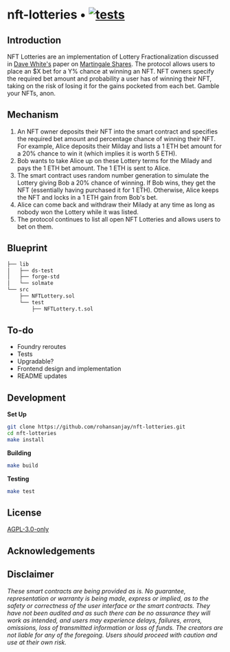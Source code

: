 # nft-lotteries • [![tests](https://github.com/rohansanjay/nft-lotteries/actions/workflows/tests.yml/badge.svg)](https://github.com/rohansanjay/nft-lotteries/actions/workflows/tests.yml)

## Introduction
NFT Lotteries are an implementation of Lottery Fractionalization discussed in [Dave White's](https://twitter.com/_Dave__White_) paper on [Martingale Shares](https://www.paradigm.xyz/2021/09/martingale-shares). The protocol allows users to place an $X bet for a Y% chance at winning an NFT. NFT owners specify the required bet amount and probability a user has of winning their NFT, taking on the risk of losing it for the gains pocketed from each bet. Gamble your NFTs, anon.

## Mechanism

1. An NFT owner deposits their NFT into the smart contract and specifies the required bet amount and percentage chance of winning their NFT. For example, Alice deposits their Milday and lists a 1 ETH bet amount for a 20% chance to win it (which implies it is worth 5 ETH).
2. Bob wants to take Alice up on these Lottery terms for the Milady and pays the 1 ETH bet amount. The 1 ETH is sent to Alice.
3. The smart contract uses random number generation to simulate the Lottery giving Bob a 20% chance of winning. If Bob wins, they get the NFT (essentially having purchased it for 1 ETH). Otherwise, Alice keeps the NFT and locks in a 1 ETH gain from Bob's bet.
4. Alice can come back and withdraw their Milady at any time as long as nobody won the Lottery while it was listed.
5. The protocol continues to list all open NFT Lotteries and allows users to bet on them.

## Blueprint
```bash
├── lib
│   ├── ds-test
│   ├── forge-std
│   └── solmate
└── src
    ├── NFTLottery.sol
    └── test
        ├── NFTLottery.t.sol
```

## To-do
- Foundry reroutes
- Tests
- Upgradable?
- Frontend design and implementation
- README updates

## Development

**Set Up**
```bash
git clone https://github.com/rohansanjay/nft-lotteries.git
cd nft-lotteries
make install
```

**Building**
```bash
make build
```

**Testing**
```bash
make test
```
## License

[AGPL-3.0-only](https://github.com/rohansanjay/nft-lotteries/blob/master/LICENSE)

## Acknowledgements

## Disclaimer

_These smart contracts are being provided as is. No guarantee, representation or warranty is being made, express or implied, as to the safety or correctness of the user interface or the smart contracts. They have not been audited and as such there can be no assurance they will work as intended, and users may experience delays, failures, errors, omissions, loss of transmitted information or loss of funds. The creators are not liable for any of the foregoing. Users should proceed with caution and use at their own risk._
